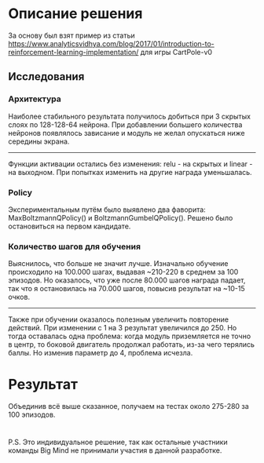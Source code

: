 # Описание решения
За основу был взят пример из статьи https://www.analyticsvidhya.com/blog/2017/01/introduction-to-reinforcement-learning-implementation/ для игры CartPole-v0
## Исследования
### Архитектура
Наиболее стабильного результата получилось добиться при 3 скрытых слоях по 128-128-64 нейрона. При добавлении большего количества нейронов появлялось зависание и модуль не желал опускаться ниже середины экрана.
___
Функции активации остались без изменения: relu - на скрытых и linear - на выходном. При попытках изменить на другие награда уменьшалась.
### Policy
Экспериментальным путём было выявлено два фаворита: MaxBoltzmannQPolicy() и BoltzmannGumbelQPolicy(). Решено было остановиться на первом кандидате.
### Количество шагов для обучения
Выяснилось, что больше не значит лучше. Изначально обучение происходило на 100.000 шагах, выдавая ~210-220 в среднем за 100 эпизодов. 
Но оказалось, что уже после 80.000 шагов награда падает, так что я остановилась на 70.000 шагов, повысив результат на ~10-15 очков.
***
Также при обучении оказалось полезным увеличить повторение действий. При изменении с 1 на 3 результат увеличился до 250. Но тогда оставалась одна проблема: когда модуль приземляется не точно в центр, то боковой двигатель продолжал работать, из-за чего терялись баллы.
Но изменив параметр до 4, проблема исчезла.
# Результат
Объединив всё выше сказанное, получаем на тестах около 275-280 за 100 эпизодов.

#
P.S. Это индивидуальное решение, так как остальные участники команды Big Mind не принимали участия в данной разработке.
